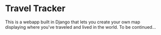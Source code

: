 Travel Tracker
=======

This is a webapp built in Django that lets you create your own map displaying where you've traveled and lived in the world.
To be continued...
